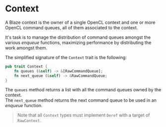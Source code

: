 # Context
A Blaze context is the owner of a single OpenCL context and one or more OpenCL command queues, all of them associated to the context.

It's task is to manage the distribution of command queues amongst the various _enqueue_ functions, maximizing performance by distributing the work amongst them.

The simplified signature of the `Context` trait is the following:
```rust
pub trait Context {
    fn queues (&self) -> &[RawCommandQueue];
    fn next_queue (&self) -> &RawCommandQueue;
}
```

The `queues` method returns a list with all the command queues owned by the context.\
The `next_queue` method returns the next command queue to be used in an _enqueue_ function.

> Note that all `Context` types must implement `Deref` with a target of `RawContext`.